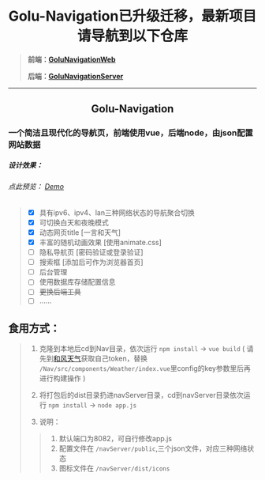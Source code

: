 <h1 style="text-align: center; color=#fc5531;">Golu-Navigation已升级迁移，最新项目请导航到以下仓库</h1>

> **前端：[GoluNavigationWeb](https://github.com/Go-lu/GoluNavigationWeb)**
>
> **后端：[GoluNavigationServer](https://github.com/Go-lu/GoluNavigationServer.git)**
----
<h2 style="text-align: center;">Golu-Navigation</h1>

### 一个简洁且现代化的导航页，前端使用vue，后端node，由json配置网站数据 

##### 设计效果：
###### _点此预览： [Demo](http://demo.nav.golu.top)_
> - [x] 具有ipv6、ipv4、lan三种网络状态的导航聚合切换
> - [x] 可切换白天和夜晚模式
> - [x] 动态网页title [一言和天气]
> - [x] 丰富的随机动画效果 [使用animate.css]
> - [ ] 隐私导航页 [密码验证或登录验证]
> - [ ] 搜索框 [添加后可作为浏览器首页]
> - [ ] 后台管理
> - [ ] 使用数据库存储配置信息
> - [ ] ~~更换后端工具~~
> - [ ] ......
 
## 食用方式：
> 1. 克隆到本地后cd到Nav目录，依次运行 `npm install` -> `vue build` ( 请先到[和风天气](https://dev.qweather.com/)获取自己token，替换 `/Nav/src/components/Weather/index.vue`里config的key参数里后再进行构建操作 )
> 2. 将打包后的dist目录扔进navServer目录，cd到navServer目录依次运行 `npm install` -> `node app.js`
>
> 3. 说明：
> > 1. 默认端口为8082，可自行修改app.js
> > 2. 配置文件在 `/navServer/public`,三个json文件，对应三种网络状态
> > 3. 图标文件在 `/navServer/dist/icons`
